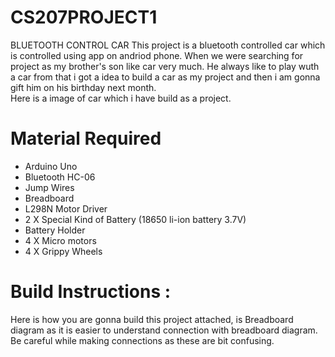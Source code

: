 # CS207PROJECT1
BLUETOOTH CONTROL CAR
This project is a bluetooth controlled car which is controlled using app on andriod phone. When we were searching for project as my brother's
son like car very much. He always like to play wuth a car from that i got a idea to build a car as my project and then i am gonna gift him on 
his birthday next month.<BR/>
Here is a image of car which i have build as a project. 

# Material Required
- Arduino Uno<BR/>
- Bluetooth HC-06<BR/>
- Jump Wires<BR/>
- Breadboard<BR/>
- L298N Motor Driver<BR/>
- 2 X Special Kind of Battery (18650 li-ion battery 3.7V)<BR/>
- Battery Holder<BR/>
- 4 X Micro motors <BR/>
- 4 X Grippy Wheels<BR/>

# Build Instructions :
Here is how you are gonna build this project attached, is Breadboard diagram as it is easier to understand connection with breadboard diagram.<BR/>
Be careful while making connections as these are bit confusing. 
